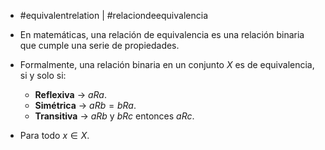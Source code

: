 - #equivalentrelation | #relaciondeequivalencia

- En matemáticas, una relación de equivalencia es una relación binaria que cumple una serie de propiedades.
- Formalmente, una relación binaria en un conjunto $X$ es de equivalencia, si y solo si:
	- **Reflexiva** -> $aRa$.
	- **Simétrica** -> $aRb = bRa$.
	- **Transitiva** -> $aRb$ y $bRc$ entonces $aRc$.
- Para todo $x\in X$.